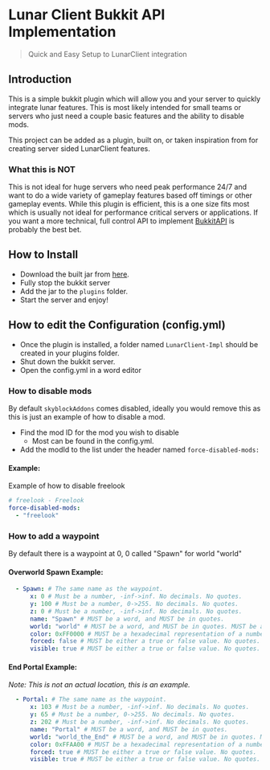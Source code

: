 # Lunar Client Bukkit API Implementation
> Quick and Easy Setup to LunarClient integration 

## Introduction

This is a simple bukkit plugin which will allow you and your server to quickly integrate lunar features.
This is most likely intended for small teams or servers who just need a couple basic features and the ability to disable 
mods.

This project can be added as a plugin, built on, or taken inspiration from for creating server sided LunarClient features.

### What this is NOT

This is not ideal for huge servers who need peak performance 24/7 and want to do a wide variety of gameplay features based off
timings or other gameplay events. While this plugin is efficient, this is a one size fits most which is usually not ideal for 
performance critical servers or applications. If you want a more technical, full control API to implement [BukkitAPI](https://github.com/LunarClient/BukkitAPI) is probably
the best bet.

## How to Install

* Download the built jar from [here](https://github.com/LunarClient/BukkitImpl/releases/).
* Fully stop the bukkit server
* Add the jar to the `plugins` folder.
* Start the server and enjoy!

## How to edit the Configuration (config.yml)

* Once the plugin is installed, a folder named `LunarClient-Impl` should be created in your plugins folder.
* Shut down the bukkit server.
* Open the config.yml in a word editor

### How to disable mods

By default `skyblockAddons` comes disabled, ideally you would remove this as this is just an example of how to disable a mod.

* Find the mod ID for the mod you wish to disable 
  * Most can be found in the config.yml.
* Add the modId to the list under the header named `force-disabled-mods:`

#### Example:
Example of how to disable freelook

```yaml
# freelook - Freelook
force-disabled-mods:
  - "freelook" 
```

### How to add a waypoint

By default there is a waypoint at 0, 0 called "Spawn" for world "world"

#### Overworld Spawn Example:
```yaml
  - Spawn: # The same name as the waypoint.
      x: 0 # Must be a number, -inf->inf. No decimals. No quotes.
      y: 100 # Must be a number, 0->255. No decimals. No quotes.
      z: 0 # Must be a number, -inf->inf. No decimals. No quotes.
      name: "Spawn" # MUST be a word, and MUST be in quotes.
      world: "world" # MUST be a word, and MUST be in quotes. MUST be a valid world name.
      color: 0xFF0000 # MUST be a hexadecimal representation of a number.
      forced: false # MUST be either a true or false value. No quotes.
      visible: true # MUST be either a true or false value. No quotes.


```

#### End Portal Example:

_Note: This is not an actual location, this is an example._
```yaml
  - Portal: # The same name as the waypoint.
      x: 103 # Must be a number, -inf->inf. No decimals. No quotes.
      y: 65 # Must be a number, 0->255. No decimals. No quotes.
      z: 202 # Must be a number, -inf->inf. No decimals. No quotes.
      name: "Portal" # MUST be a word, and MUST be in quotes.
      world: "world_the_End" # MUST be a word, and MUST be in quotes. MUST be a valid world name.
      color: 0xFFAA00 # MUST be a hexadecimal representation of a number.
      forced: true # MUST be either a true or false value. No quotes.
      visible: true # MUST be either a true or false value. No quotes.
```